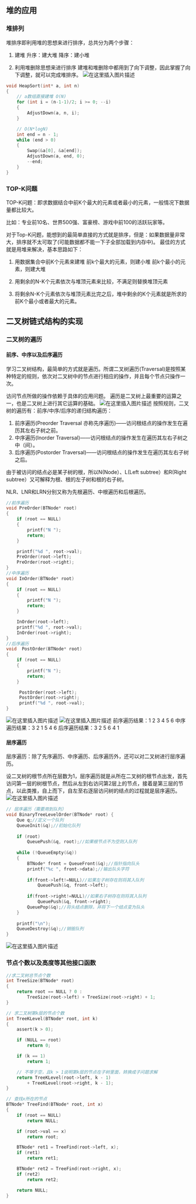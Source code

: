 ﻿## 堆的应用
### 堆排列
堆排序即利用堆的思想来进行排序，总共分为两个步骤：
1. 建堆
升序：建大堆
降序：建小堆

2. 利用堆删除思想来进行排序
建堆和堆删除中都用到了向下调整，因此掌握了向下调整，就可以完成堆排序。
![在这里插入图片描述](https://i-blog.csdnimg.cn/direct/ff5d841d63ab4c9e9dfa357bbaab5c29.png)

```c
void HeapSort(int* a, int n)
{
	// a数组直接建堆 O(N)
	for (int i = (n-1-1)/2; i >= 0; --i)
	{
		AdjustDown(a, n, i);
	}

	// O(N*logN)
	int end = n - 1;
	while (end > 0)
	{
		Swap(&a[0], &a[end]);
		AdjustDown(a, end, 0);
		--end;
	}
}
```

### TOP-K问题
TOP-K问题：即求数据结合中前K个最大的元素或者最小的元素，一般情况下数据量都比较大。

比如：专业前10名、世界500强、富豪榜、游戏中前100的活跃玩家等。

对于Top-K问题，能想到的最简单直接的方式就是排序，但是：如果数据量非常大，排序就不太可取了(可能数据都不能一下子全部加载到内存中)。
最佳的方式就是用堆来解决，基本思路如下：

1. 用数据集合中前K个元素来建堆
前k个最大的元素，则建小堆
前k个最小的元素，则建大堆

2. 用剩余的N-K个元素依次与堆顶元素来比较，不满足则替换堆顶元素
3. 将剩余N-K个元素依次与堆顶元素比完之后，堆中剩余的K个元素就是所求的前K个最小或者最大的元素。
## 二叉树链式结构的实现
### 二叉树的遍历
#### 前序、中序以及后序遍历
学习二叉树结构，最简单的方式就是遍历。所谓二叉树遍历(Traversal)是按照某种特定的规则，依次对二叉树中的节点进行相应的操作，并且每个节点只操作一次。

访问节点所做的操作依赖于具体的应用问题。 遍历是二叉树上最重要的运算之一，也是二叉树上进行其它运算的基础。
![在这里插入图片描述](https://i-blog.csdnimg.cn/direct/e94376317bc14d51aa00c465a32b7748.png)
按照规则，二叉树的遍历有：前序/中序/后序的递归结构遍历：
1. 前序遍历(Preorder Traversal 亦称先序遍历)——访问根结点的操作发生在遍历其左右子树之前。
2. 中序遍历(Inorder Traversal)——访问根结点的操作发生在遍历其左右子树之中（间）。
3. 后序遍历(Postorder Traversal)——访问根结点的操作发生在遍历其左右子树之后。

由于被访问的结点必是某子树的根，所以N(Node）、L(Left subtree）和R(Right subtree）又可解释为根、根的左子树和根的右子树。

NLR、LNR和LRN分别又称为先根遍历、中根遍历和后根遍历。

```c
//前序遍历
void PreOrder(BTNode* root)
{
	if (root == NULL)
	{
		printf("N ");
		return;
	}

	printf("%d ", root->val);
	PreOrder(root->left);
	PreOrder(root->right);
}
//中序遍历
void InOrder(BTNode* root)
{
	if (root == NULL)
	{
		printf("N ");
		return;
	}

	InOrder(root->left);
	printf("%d ", root->val);
	InOrder(root->right);
}
//后序遍历
void  PostOrder(BTNode* root)
{
	if (root == NULL)
	{
		printf("N ");
		return;
	}

	 PostOrder(root->left);
	 PostOrder(root->right);
	 printf("%d ", root->val);
}
```
![在这里插入图片描述](https://i-blog.csdnimg.cn/direct/16490fef28d745f0a28ecb4dd16ad9f8.png)
![在这里插入图片描述](https://i-blog.csdnimg.cn/direct/e949f42f8d4d4c2d85a63d259a450565.png)
前序遍历结果：1 2 3 4 5 6
中序遍历结果：3 2 1 5 4 6
后序遍历结果：3 2 5 6 4 1
#### 层序遍历
层序遍历：除了先序遍历、中序遍历、后序遍历外，还可以对二叉树进行层序遍历。

设二叉树的根节点所在层数为1，层序遍历就是从所在二叉树的根节点出发，首先访问第一层的树根节点，然后从左到右访问第2层上的节点，接着是第三层的节点，以此类推，自上而下，自左至右逐层访问树的结点的过程就是层序遍历。
![在这里插入图片描述](https://i-blog.csdnimg.cn/direct/a0040b0405ea46af9af0f6613ac54163.png)

```c
// 层序遍历（需要用到队列）
void BinaryTreeLevelOrder(BTNode* root) {
	Que q;//定义一个队列
	QueueInit(&q);//初始化队列
	
	if (root)
		QueuePush(&q, root);//如果根节点不为空则入队列
		
	while (!QueueEmpty(&q)) 
	{
		BTNode* front = QueueFront(&q);//指针指向队头
		printf("%c ", front->data);//输出队头字符
		
		if(front->left!=NULL)//如果左子树存在则将其入队列
			QueuePush(&q, front->left);
			
		if(front->right!=NULL)//如果右子树存在则将其入队列
			QueuePush(&q, front->right);
		QueuePop(&q);//将头结点删除，并将下一个结点变为队头
	}
	
	printf("\n");
	QueueDestroy(&q);//销毁队列
}

```
![在这里插入图片描述](https://i-blog.csdnimg.cn/direct/3232ce46f1464e8c92477c78bb4d0558.png)
### 节点个数以及高度等其他接口函数

```c
//求二叉树总节点个数
int TreeSize(BTNode* root)
{
	return root == NULL ? 0 : 
		TreeSize(root->left) + TreeSize(root->right) + 1;
}

```

```c
// 求二叉树第k层的节点个数
int TreeKLevel(BTNode* root, int k)
{
	assert(k > 0);

	if (NULL == root)
		return 0;

	if (k == 1)
		return 1;

	// 不等于空，且k > 1说明第k层的节点在子树里面，转换成子问题求解
	return TreeKLevel(root->left, k - 1)
		+ TreeKLevel(root->right, k - 1);
}
```

```c
// 查找x所在的节点
BTNode* TreeFind(BTNode* root, int x)
{
	if (root == NULL)
		return NULL;

	if (root->val == x)
		return root;

	BTNode* ret1 = TreeFind(root->left, x);
	if (ret1)
		return ret1;

	BTNode* ret2 = TreeFind(root->right, x);
	if (ret2)
		return ret2;

	return NULL;
}

```

